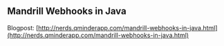 ## Mandrill Webhooks in Java

Blogpost: [http://nerds.qminderapp.com/mandrill-webhooks-in-java.html](http://nerds.qminderapp.com/mandrill-webhooks-in-java.html)
